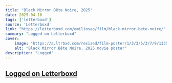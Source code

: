 ```yaml
---
title: "Black Mirror Bête Noire, 2025"
date: 2025-04-16
tags: ['letterboxd']
source: 'Letterboxd'
link: "https://letterboxd.com/emiliosao/film/black-mirror-bete-noire/"
summary: "Logged on Letterboxd"
cover:
    image: "https://a.ltrbxd.com/resized/film-poster/1/3/3/5/3/7/9/1335379-black-mirror-bete-noire-0-600-0-900-crop.jpg?v=4083d90c22"
    alt: "Black Mirror Bête Noire, 2025 movie poster"
description: "Logged"
---
```

## [Logged on Letterboxd](https://letterboxd.com/emiliosao/film/black-mirror-bete-noire/)

